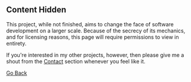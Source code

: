 ## Content Hidden

This project, while not finished, aims to change the face of software development on a larger scale. Because of the secrecy of its mechanics, and for licensing reasons, this page will require permissions to view in entirety. 

If you're interested in my other projects, however, then please give me a shout from the [Contact](https://trevorghseay.github.io/goto-Toggle/Contact) section whenever you feel like it.

[Go Back](https://trevorghseay.github.io/goto-Toggle/Projects)
